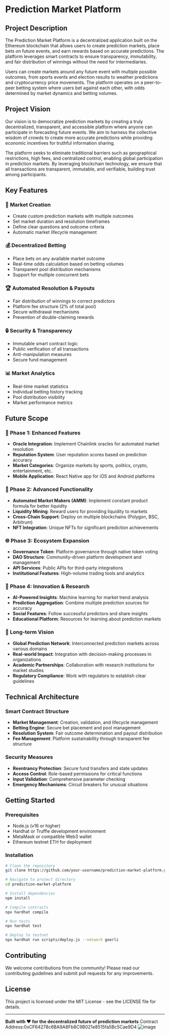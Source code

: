 # Prediction Market Platform

## Project Description

The Prediction Market Platform is a decentralized application built on the Ethereum blockchain that allows users to create prediction markets, place bets on future events, and earn rewards based on accurate predictions. The platform leverages smart contracts to ensure transparency, immutability, and fair distribution of winnings without the need for intermediaries.

Users can create markets around any future event with multiple possible outcomes, from sports events and election results to weather predictions and cryptocurrency price movements. The platform operates on a peer-to-peer betting system where users bet against each other, with odds determined by market dynamics and betting volumes.

## Project Vision

Our vision is to democratize prediction markets by creating a truly decentralized, transparent, and accessible platform where anyone can participate in forecasting future events. We aim to harness the collective wisdom of crowds to create more accurate predictions while providing economic incentives for truthful information sharing.

The platform seeks to eliminate traditional barriers such as geographical restrictions, high fees, and centralized control, enabling global participation in prediction markets. By leveraging blockchain technology, we ensure that all transactions are transparent, immutable, and verifiable, building trust among participants.

## Key Features

### 🎯 **Market Creation**
- Create custom prediction markets with multiple outcomes
- Set market duration and resolution timeframes
- Define clear questions and outcome criteria
- Automatic market lifecycle management

### 💰 **Decentralized Betting**
- Place bets on any available market outcome
- Real-time odds calculation based on betting volumes
- Transparent pool distribution mechanisms
- Support for multiple concurrent bets

### 🏆 **Automated Resolution & Payouts**
- Fair distribution of winnings to correct predictors
- Platform fee structure (2% of total pool)
- Secure withdrawal mechanisms
- Prevention of double-claiming rewards

### 🔒 **Security & Transparency**
- Immutable smart contract logic
- Public verification of all transactions
- Anti-manipulation measures
- Secure fund management

### 📊 **Market Analytics**
- Real-time market statistics
- Individual betting history tracking
- Pool distribution visibility
- Market performance metrics

## Future Scope

### 🔮 **Phase 1: Enhanced Features**
- **Oracle Integration**: Implement Chainlink oracles for automated market resolution
- **Reputation System**: User reputation scores based on prediction accuracy
- **Market Categories**: Organize markets by sports, politics, crypto, entertainment, etc.
- **Mobile Application**: React Native app for iOS and Android platforms

### 🚀 **Phase 2: Advanced Functionality**
- **Automated Market Makers (AMM)**: Implement constant product formula for better liquidity
- **Liquidity Mining**: Reward users for providing liquidity to markets
- **Cross-Chain Support**: Deploy on multiple blockchains (Polygon, BSC, Arbitrum)
- **NFT Integration**: Unique NFTs for significant prediction achievements

### 🌐 **Phase 3: Ecosystem Expansion**
- **Governance Token**: Platform governance through native token voting
- **DAO Structure**: Community-driven platform development and management
- **API Services**: Public APIs for third-party integrations
- **Institutional Features**: High-volume trading tools and analytics

### 🔬 **Phase 4: Innovation & Research**
- **AI-Powered Insights**: Machine learning for market trend analysis
- **Prediction Aggregation**: Combine multiple prediction sources for accuracy
- **Social Features**: Follow successful predictors and share insights
- **Educational Platform**: Resources for learning about prediction markets

### 🌟 **Long-term Vision**
- **Global Prediction Network**: Interconnected prediction markets across various domains
- **Real-world Impact**: Integration with decision-making processes in organizations
- **Academic Partnerships**: Collaboration with research institutions for market studies
- **Regulatory Compliance**: Work with regulators to establish clear guidelines

## Technical Architecture

### Smart Contract Structure
- **Market Management**: Creation, validation, and lifecycle management
- **Betting Engine**: Secure bet placement and pool management  
- **Resolution System**: Fair outcome determination and payout distribution
- **Fee Management**: Platform sustainability through transparent fee structure

### Security Measures
- **Reentrancy Protection**: Secure fund transfers and state updates
- **Access Control**: Role-based permissions for critical functions
- **Input Validation**: Comprehensive parameter checking
- **Emergency Mechanisms**: Circuit breakers for unusual situations

## Getting Started

### Prerequisites
- Node.js (v16 or higher)
- Hardhat or Truffle development environment
- MetaMask or compatible Web3 wallet
- Ethereum testnet ETH for deployment

### Installation
```bash
# Clone the repository
git clone https://github.com/your-username/prediction-market-platform.git

# Navigate to project directory
cd prediction-market-platform

# Install dependencies
npm install

# Compile contracts
npx hardhat compile

# Run tests
npx hardhat test

# Deploy to testnet
npx hardhat run scripts/deploy.js --network goerli
```

## Contributing

We welcome contributions from the community! Please read our contributing guidelines and submit pull requests for any improvements.

## License

This project is licensed under the MIT License - see the LICENSE file for details.

---

**Built with ❤️ for the decentralized future of prediction markets**
Contract Address:0xCF64278c6BA9A8Fb8C9B021e8515fa5Bc5Cae9D4
![image](https://github.com/user-attachments/assets/5cc05a4f-d15f-4045-97d0-d1dd33c7b03b)


